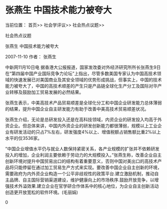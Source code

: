 # 张燕生 中国技术能力被夸大

当前位置： 首页>> 社会学评议>> 社会热点议题>>

社会热点议题

张燕生 中国技术能力被夸大

2007-11-10 作者： 张燕生

中新网11月10日电 据香港大公报报道，国家发改委对外经济研究所所长张燕生9日在“第四届中国产业国际竞争力论坛”上指出，尽管多数美国专家认为中国高技术领域的快速发展已对美国商业及其安全领域的优势形成挑战，但事实上，中国的技术能力被夸大了，中国的高技术顺差的产生只是产品链全球化生产分工及国际对华产业转移及鼓励加工贸易发展的必然结果。

张燕生表示，中美高技术产品贸易顺差是全球化分工和中国企业研发能力总体薄弱的结果，提升中国企业自主研发能力有助于改善中美高技术贸易顺差状况。

张燕生介绍，无论是总研发投入还是在高科技领域，内资企业的研发投入均高于外资企业。但总体来讲，中国内外资企业的研发创新能力都很薄弱，规模以上工业企业有研发活动的只占7%左右，研发强度4%以上、增值税额占销售额比重2%以上水平的仅3536家。

“中国企业增值水平仍与就业人数保持紧密关系，各产业规模的扩张并不依赖研发投入的增加，企业利润主要依赖于劳动力的大规模投入。”张燕生称，改善企业自主创新环境对提升中国贸易出口的结构有着重要意义，否则中国对美出口的高技术产品将只能停留在通过加工贸易生产方式来实现。要改善中国企业自主创新的环境，需要政府为内外资企业构造一个公平非歧视性的政策平台.建立激励机制，推动自主品牌、自主国际营销渠道建设，维护健康向上的市场秩序.鼓励开放竞争，以增强技术外溢效果.建立企业在官学研合作体系中的核心地位，为企业自主创新活动创造更开放宽松的软件环境。(毛丽娟)

0